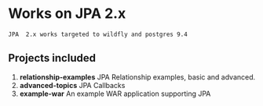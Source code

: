 Works on JPA 2.x
================
    JPA  2.x works targeted to wildfly and postgres 9.4
Projects included
-----------------

1. **relationship-examples** JPA Relationship examples, basic and advanced.
2. **advanced-topics** JPA Callbacks
3. **example-war** An example WAR application supporting JPA
